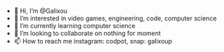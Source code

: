 - 👋 Hi, I’m @Galixou
- 👀 I’m interested in video games, engineering, code, computer science
- 🌱 I’m currently learning computer science
- 💞️ I’m looking to collaborate on nothing for moment
- 📫 How to reach me instagram: codpot, snap: galixoup
